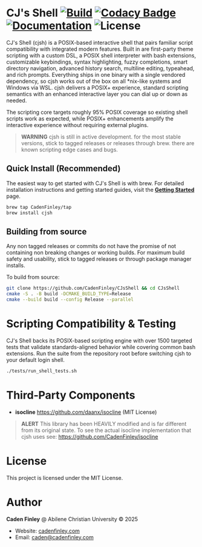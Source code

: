 # CJ's Shell <a href="https://github.com/CadenFinley/CJsShell/actions/workflows/ci.yml"><img src="https://github.com/CadenFinley/CJsShell/actions/workflows/ci.yml/badge.svg" alt="Build"></a> <a href="https://app.codacy.com/gh/CadenFinley/CJsShell/dashboard?utm_source=gh&utm_medium=referral&utm_content=&utm_campaign=Badge_grade"><img src="https://app.codacy.com/project/badge/Grade/4e33a26accb6450da43c91c7b8e872e7" alt="Codacy Badge"></a> <a href="https://cadenfinley.github.io/CJsShell/"><img src="https://img.shields.io/badge/docs-GitHub%20Pages-blue" alt="Documentation"></a> <img src="https://img.shields.io/badge/License-MIT-green" alt="License">

CJ's Shell (cjsh) is a POSIX-based interactive shell that pairs familiar script compatibility with integrated modern features. Built in are first-party theme scripting with a custom DSL, a POSIX shell interpreter with bash extensions, customizable keybindings, syntax highlighting, fuzzy completions, smart directory navigation, advanced history search, multiline editing, typeahead, and rich prompts. Everything ships in one binary with a single vendored dependency, so cjsh works out of the box on all *nix-like systems and Windows via WSL. cjsh delivers a POSIX+ experience, standard scripting semantics with an enhanced interactive layer you can dial up or down as needed.

The scripting core targets roughly 95% POSIX coverage so existing shell scripts work as expected, while POSIX+ enhancements amplify the interactive experience without requiring external plugins.

> **WARNING** cjsh is still in active development. for the most stable versions, stick to tagged releases or releases through brew. there are known scripting edge cases and bugs.

## Quick Install (Recommended)

The easiest way to get started with CJ's Shell is with brew. For detailed installation instructions and getting started guides, visit the **[Getting Started](https://cadenfinley.github.io/CJsShell/getting-started/quick-start/)** page.

```bash
brew tap CadenFinley/tap
brew install cjsh
```

## Building from source

Any non tagged releases or commits do not have the promise of not containing non breaking changes or working builds. For maximum build safety and usability, stick to tagged releases or through package manager installs.

To build from source:
```bash
git clone https://github.com/CadenFinley/CJsShell && cd CJsShell
cmake -S . -B build -DCMAKE_BUILD_TYPE=Release
cmake --build build --config Release --parallel
```
   
# Scripting Compatibility & Testing

CJ's Shell backs its POSIX-based scripting engine with over 1500 targeted tests that validate standards-aligned behavior while covering common bash extensions.
Run the suite from the repository root before switching cjsh to your default login shell.

```bash
./tests/run_shell_tests.sh
```

# Third‑Party Components

- **isocline**
  https://github.com/daanx/isocline (MIT License)

> **ALERT** This library has been HEAVILY modified and is far different from its original state. To see the actual isocline implementation that cjsh uses see: https://github.com/CadenFinley/isocline

# License

This project is licensed under the MIT License.

# Author

**Caden Finley** @ Abilene Christian University
© 2025

- Website: [cadenfinley.com](https://cadenfinley.com)
- Email: [caden@cadenfinley.com](mailto:caden@cadenfinley.com)